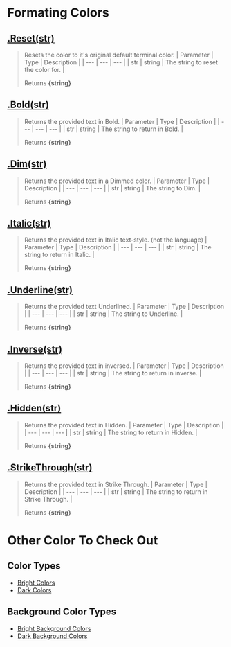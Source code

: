 # Formating Colors
## [.Reset(str)](https://github.com/iVitaliya/colors-go/blob/cb9a17c1a646527a93c7192d765a833f662f64e1/colors/format.go#L18)
> Resets the color to it's original default terminal color.
> | Parameter | Type | Description |
> | --- | --- | --- |
> | str | string | The string to reset the color for. |
>
> Returns **{string}**

## [.Bold(str)](https://github.com/iVitaliya/colors-go/blob/cb9a17c1a646527a93c7192d765a833f662f64e1/colors/format.go#L19)
> Returns the provided text in Bold.
> | Parameter | Type | Description |
> | --- | --- | --- |
> | str | string | The string to return in Bold. |
>
> Returns **{string}**

## [.Dim(str)](https://github.com/iVitaliya/colors-go/blob/cb9a17c1a646527a93c7192d765a833f662f64e1/colors/format.go#L20)
> Returns the provided text in a Dimmed color.
> | Parameter | Type | Description |
> | --- | --- | --- |
> | str | string | The string to Dim. |
>
> Returns **{string}**

## [.Italic(str)](https://github.com/iVitaliya/colors-go/blob/cb9a17c1a646527a93c7192d765a833f662f64e1/colors/format.go#L21)
> Returns the provided text in Italic text-style. (not the language)
> | Parameter | Type | Description |
> | --- | --- | --- |
> | str | string | The string to return in Italic. |
>
> Returns **{string}**

## [.Underline(str)](https://github.com/iVitaliya/colors-go/blob/cb9a17c1a646527a93c7192d765a833f662f64e1/colors/format.go#L22)
> Returns the provided text Underlined.
> | Parameter | Type | Description |
> | --- | --- | --- |
> | str | string | The string to Underline. |
>
> Returns **{string}**

## [.Inverse(str)](https://github.com/iVitaliya/colors-go/blob/cb9a17c1a646527a93c7192d765a833f662f64e1/colors/format.go#L23)
> Returns the provided text in inversed.
> | Parameter | Type | Description |
> | --- | --- | --- |
> | str | string | The string to return in inverse. |
>
> Returns **{string}**

## [.Hidden(str)](https://github.com/iVitaliya/colors-go/blob/cb9a17c1a646527a93c7192d765a833f662f64e1/colors/format.go#L24)
> Returns the provided text in Hidden.
> | Parameter | Type | Description |
> | --- | --- | --- |
> | str | string | The string to return in Hidden. |
>
> Returns **{string}**

## [.StrikeThrough(str)](https://github.com/iVitaliya/colors-go/blob/cb9a17c1a646527a93c7192d765a833f662f64e1/colors/format.go#L25)
> Returns the provided text in Strike Through.
> | Parameter | Type | Description |
> | --- | --- | --- |
> | str | string | The string to return in Strike Through. |
>
> Returns **{string}**

# Other Color To Check Out
## Color Types
* [Bright Colors](https://github.com/iVitaliya/colors-go/docs/BrightColors.md)
* [Dark Colors](https://github.com/iVitaliya/colors-go/docs/DarkColors.md)
## Background Color Types
* [Bright Background Colors](https://github.com/iVitaliya/colors-go/docs/BrightBGColors.md)
* [Dark Background Colors](https://github.com/iVitaliya/colors-go/docs/DarkBGColors.md)
